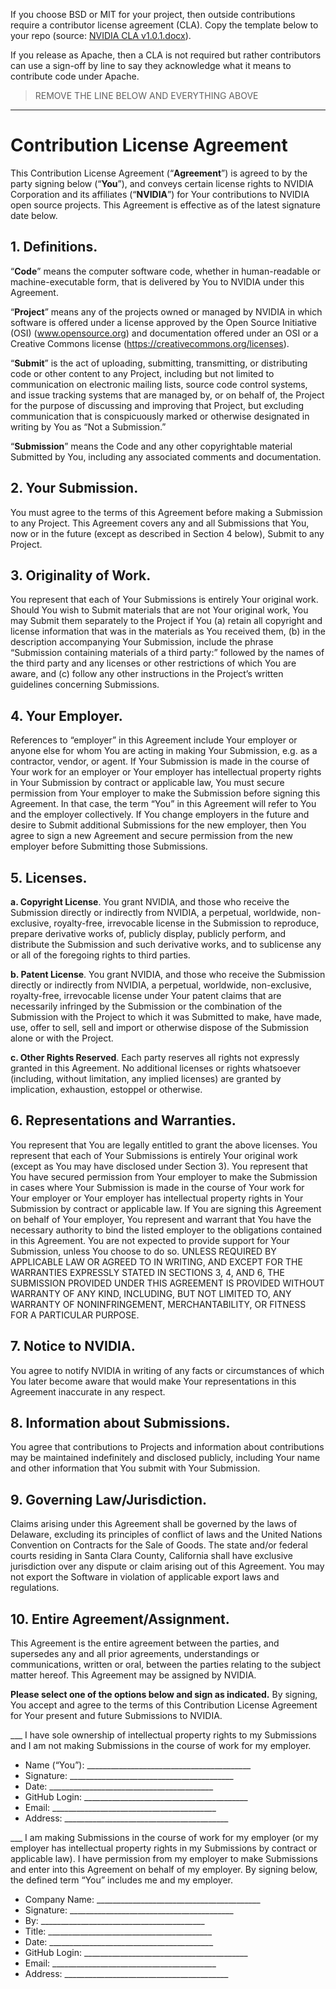 If you choose BSD or MIT for your project, then outside contributions require a contributor license agreement (CLA). Copy the template below to your repo (source: [NVIDIA CLA v1.0.1.docx](https://wiki.nvidia.com/nvwiki/index.php/File:NVIDIA_CLA_v1.0.1.docx)).

If you release as Apache, then a CLA is not required but rather contributors can use a sign-off by line to say they acknowledge what it means to contribute code under Apache.

>REMOVE THE LINE BELOW AND EVERYTHING ABOVE
-----------------------------------------


# Contribution License Agreement

This Contribution License Agreement (“**Agreement**”) is agreed to by the party signing below (“**You**”),
and conveys certain license rights to NVIDIA Corporation and its affiliates (“**NVIDIA**”) for Your
contributions to NVIDIA open source projects. This Agreement is effective as of the latest signature
date below.

## 1. Definitions.

“**Code**” means the computer software code, whether in human-readable or machine-executable form,
that is delivered by You to NVIDIA under this Agreement.

“**Project**” means any of the projects owned or managed by NVIDIA in which software is offered under
a license approved by the Open Source Initiative (OSI) (www.opensource.org) and documentation
offered under an OSI or a Creative Commons license (https://creativecommons.org/licenses).

“**Submit**” is the act of uploading, submitting, transmitting, or distributing code or other content to any
Project, including but not limited to communication on electronic mailing lists, source code control
systems, and issue tracking systems that are managed by, or on behalf of, the Project for the purpose of
discussing and improving that Project, but excluding communication that is conspicuously marked or
otherwise designated in writing by You as “Not a Submission.”

“**Submission**” means the Code and any other copyrightable material Submitted by You, including any
associated comments and documentation.

## 2. Your Submission. 
You must agree to the terms of this Agreement before making a Submission to any
Project. This Agreement covers any and all Submissions that You, now or in the future (except as
described in Section 4 below), Submit to any Project.

## 3. Originality of Work. 
You represent that each of Your Submissions is entirely Your original work.
Should You wish to Submit materials that are not Your original work, You may Submit them separately
to the Project if You (a) retain all copyright and license information that was in the materials as You
received them, (b) in the description accompanying Your Submission, include the phrase “Submission
containing materials of a third party:” followed by the names of the third party and any licenses or other
restrictions of which You are aware, and (c) follow any other instructions in the Project’s written
guidelines concerning Submissions.

## 4. Your Employer. 
References to “employer” in this Agreement include Your employer or anyone else
for whom You are acting in making Your Submission, e.g. as a contractor, vendor, or agent. If Your
Submission is made in the course of Your work for an employer or Your employer has intellectual
property rights in Your Submission by contract or applicable law, You must secure permission from Your
employer to make the Submission before signing this Agreement. In that case, the term “You” in this
Agreement will refer to You and the employer collectively. If You change employers in the future and
desire to Submit additional Submissions for the new employer, then You agree to sign a new Agreement
and secure permission from the new employer before Submitting those Submissions.


## 5. Licenses.

**a. Copyright License**. You grant NVIDIA, and those who receive the Submission directly or
indirectly from NVIDIA, a perpetual, worldwide, non-exclusive, royalty-free, irrevocable license in the
Submission to reproduce, prepare derivative works of, publicly display, publicly perform, and distribute
the Submission and such derivative works, and to sublicense any or all of the foregoing rights to third
parties.

**b. Patent License**. You grant NVIDIA, and those who receive the Submission directly or
indirectly from NVIDIA, a perpetual, worldwide, non-exclusive, royalty-free, irrevocable license under
Your patent claims that are necessarily infringed by the Submission or the combination of the
Submission with the Project to which it was Submitted to make, have made, use, offer to sell, sell and
import or otherwise dispose of the Submission alone or with the Project.

**c. Other Rights Reserved**. Each party reserves all rights not expressly granted in this Agreement.
No additional licenses or rights whatsoever (including, without limitation, any implied licenses) are
granted by implication, exhaustion, estoppel or otherwise.

## 6. Representations and Warranties. 
You represent that You are legally entitled to grant the above
licenses. You represent that each of Your Submissions is entirely Your original work (except as You may
have disclosed under Section 3). You represent that You have secured permission from Your employer to
make the Submission in cases where Your Submission is made in the course of Your work for Your
employer or Your employer has intellectual property rights in Your Submission by contract or applicable
law. If You are signing this Agreement on behalf of Your employer, You represent and warrant that You
have the necessary authority to bind the listed employer to the obligations contained in this Agreement.
You are not expected to provide support for Your Submission, unless You choose to do so. UNLESS
REQUIRED BY APPLICABLE LAW OR AGREED TO IN WRITING, AND EXCEPT FOR THE WARRANTIES
EXPRESSLY STATED IN SECTIONS 3, 4, AND 6, THE SUBMISSION PROVIDED UNDER THIS AGREEMENT IS
PROVIDED WITHOUT WARRANTY OF ANY KIND, INCLUDING, BUT NOT LIMITED TO, ANY WARRANTY OF
NONINFRINGEMENT, MERCHANTABILITY, OR FITNESS FOR A PARTICULAR PURPOSE.

## 7. Notice to NVIDIA. 
You agree to notify NVIDIA in writing of any facts or circumstances of which
You later become aware that would make Your representations in this Agreement inaccurate in any
respect.

## 8. Information about Submissions. 
You agree that contributions to Projects and information about
contributions may be maintained indefinitely and disclosed publicly, including Your name and other
information that You submit with Your Submission.

## 9. Governing Law/Jurisdiction. 
Claims arising under this Agreement shall be governed by the laws of Delaware, excluding its principles of conflict of laws and the United Nations Convention on Contracts for the Sale of Goods. The state and/or federal courts residing in Santa Clara County, California shall have exclusive jurisdiction over any dispute or claim arising out of this Agreement. You may not export the Software in violation of applicable export laws and regulations.

## 10. Entire Agreement/Assignment. 
This Agreement is the entire agreement between the parties, and
supersedes any and all prior agreements, understandings or communications, written or oral, between
the parties relating to the subject matter hereof. This Agreement may be assigned by NVIDIA.




**Please select one of the options below and sign as indicated.** By signing, You accept and agree to the
terms of this Contribution License Agreement for Your present and future Submissions to NVIDIA.

___ I have sole ownership of intellectual property rights to my Submissions and I am not making
Submissions in the course of work for my employer.

- Name (“You”): _________________________________________
- Signature: _________________________________________
- Date: _________________________________________
- GitHub Login: _________________________________________
- Email: _________________________________________
- Address: _________________________________________

___ I am making Submissions in the course of work for my employer (or my employer has intellectual
property rights in my Submissions by contract or applicable law). I have permission from my
employer to make Submissions and enter into this Agreement on behalf of my employer. By signing
below, the defined term “You” includes me and my employer.

- Company Name: _________________________________________
- Signature: _________________________________________
- By: _________________________________________
- Title: _________________________________________
- Date: _________________________________________
- GitHub Login: _________________________________________
- Email: _________________________________________
- Address: _________________________________________
